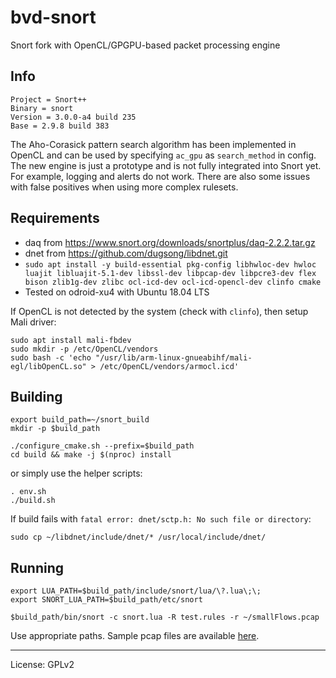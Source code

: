 # bvd-snort

Snort fork with OpenCL/GPGPU-based packet processing engine

## Info

    Project = Snort++
    Binary = snort
    Version = 3.0.0-a4 build 235
    Base = 2.9.8 build 383

The Aho-Corasick pattern search algorithm has been implemented in OpenCL and can be used by specifying `ac_gpu` as `search_method` in config. The new engine is just a prototype and is not fully integrated into Snort yet. For example, logging and alerts do not work. There are also some issues with false positives when using more complex rulesets.

## Requirements

* daq from https://www.snort.org/downloads/snortplus/daq-2.2.2.tar.gz
* dnet from https://github.com/dugsong/libdnet.git
* `sudo apt install -y build-essential pkg-config libhwloc-dev hwloc luajit libluajit-5.1-dev libssl-dev libpcap-dev libpcre3-dev flex bison zlib1g-dev zlibc ocl-icd-dev ocl-icd-opencl-dev clinfo cmake`
* Tested on odroid-xu4 with Ubuntu 18.04 LTS

If OpenCL is not detected by the system (check with `clinfo`), then setup Mali driver:

```
sudo apt install mali-fbdev
sudo mkdir -p /etc/OpenCL/vendors
sudo bash -c 'echo "/usr/lib/arm-linux-gnueabihf/mali-egl/libOpenCL.so" > /etc/OpenCL/vendors/armocl.icd'
```

## Building

```
export build_path=~/snort_build
mkdir -p $build_path

./configure_cmake.sh --prefix=$build_path
cd build && make -j $(nproc) install
```

or simply use the helper scripts:

```
. env.sh
./build.sh
```

If build fails with `fatal error: dnet/sctp.h: No such file or directory`:

```
sudo cp ~/libdnet/include/dnet/* /usr/local/include/dnet/
```

## Running

```shell
export LUA_PATH=$build_path/include/snort/lua/\?.lua\;\;
export SNORT_LUA_PATH=$build_path/etc/snort

$build_path/bin/snort -c snort.lua -R test.rules -r ~/smallFlows.pcap
```

Use appropriate paths. Sample pcap files are available [here](http://tcpreplay.appneta.com/wiki/captures.html).

---

License: GPLv2
